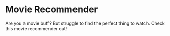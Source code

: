 # Movie Recommender

 Are you a movie buff? But struggle to find the perfect thing to watch. Check this movie recommender out!
